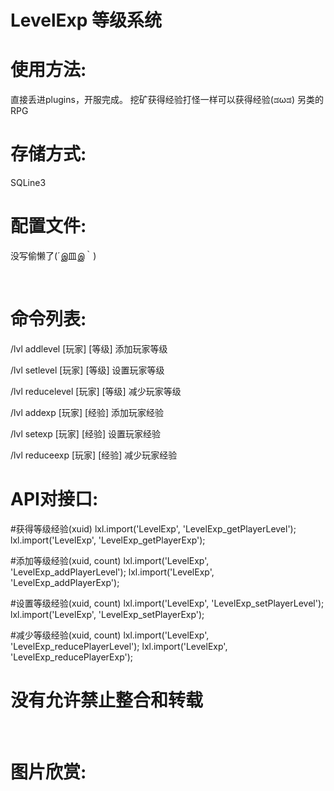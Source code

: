 # LevelExp 等级系统

# 使用方法:​

直接丢进plugins，开服完成。
挖矿获得经验打怪一样可以获得经验(ಡωಡ)
另类的RPG

# 存储方式: 
SQLine3


# 配置文件: 
没写偷懒了(´இ皿இ｀)

​
# 命令列表:

/lvl addlevel [玩家] [等级] 添加玩家等级

/lvl setlevel [玩家] [等级] 设置玩家等级

/lvl reducelevel [玩家] [等级] 减少玩家等级

/lvl addexp [玩家] [经验] 添加玩家经验

/lvl setexp [玩家] [经验] 设置玩家经验

/lvl reduceexp [玩家] [经验] 减少玩家经验

# API对接口:

#获得等级经验(xuid)
lxl.import('LevelExp', 'LevelExp_getPlayerLevel');
lxl.import('LevelExp', 'LevelExp_getPlayerExp');

#添加等级经验(xuid, count)
lxl.import('LevelExp', 'LevelExp_addPlayerLevel');
lxl.import('LevelExp', 'LevelExp_addPlayerExp');

#设置等级经验(xuid, count)
lxl.import('LevelExp', 'LevelExp_setPlayerLevel');
lxl.import('LevelExp', 'LevelExp_setPlayerExp');

#减少等级经验(xuid, count)
lxl.import('LevelExp', 'LevelExp_reducePlayerLevel');
lxl.import('LevelExp', 'LevelExp_reducePlayerExp');



# 没有允许禁止整合和转载

​
# 图片欣赏:
